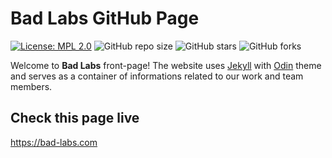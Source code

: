 # Bad Labs GitHub Page

[![License: MPL 2.0](https://img.shields.io/badge/License-MPL_2.0-brightgreen.svg)](https://opensource.org/licenses/MPL-2.0)
![GitHub repo size](https://img.shields.io/github/repo-size/bad-labs-apps/bad-labs-apps.github.io)
![GitHub stars](https://img.shields.io/github/stars/bad-labs-apps/bad-labs-apps.github.io?style=social)
![GitHub forks](https://img.shields.io/github/forks/bad-labs-apps/bad-labs-apps.github.io?style=social)

Welcome to **Bad Labs** front-page! The website uses [Jekyll](https://jekyllrb.com/) with [Odin](https://github.com/TeaGuns/odin) theme and serves as a container of informations related to our work and team members.

## Check this page live

https://bad-labs.com
